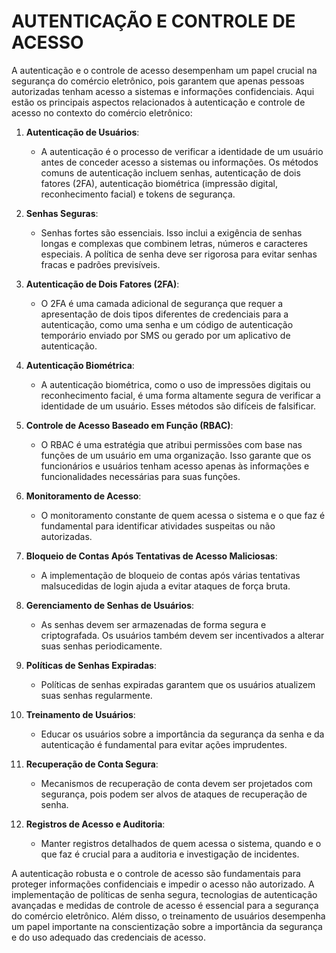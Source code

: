 # AUTENTICAÇÃO E CONTROLE DE ACESSO
A autenticação e o controle de acesso desempenham um papel crucial na segurança do comércio eletrônico, pois garantem que apenas pessoas autorizadas tenham acesso a sistemas e informações confidenciais. Aqui estão os principais aspectos relacionados à autenticação e controle de acesso no contexto do comércio eletrônico:

1. **Autenticação de Usuários**:
   - A autenticação é o processo de verificar a identidade de um usuário antes de conceder acesso a sistemas ou informações. Os métodos comuns de autenticação incluem senhas, autenticação de dois fatores (2FA), autenticação biométrica (impressão digital, reconhecimento facial) e tokens de segurança.

2. **Senhas Seguras**:
   - Senhas fortes são essenciais. Isso inclui a exigência de senhas longas e complexas que combinem letras, números e caracteres especiais. A política de senha deve ser rigorosa para evitar senhas fracas e padrões previsíveis.

3. **Autenticação de Dois Fatores (2FA)**:
   - O 2FA é uma camada adicional de segurança que requer a apresentação de dois tipos diferentes de credenciais para a autenticação, como uma senha e um código de autenticação temporário enviado por SMS ou gerado por um aplicativo de autenticação.

4. **Autenticação Biométrica**:
   - A autenticação biométrica, como o uso de impressões digitais ou reconhecimento facial, é uma forma altamente segura de verificar a identidade de um usuário. Esses métodos são difíceis de falsificar.

5. **Controle de Acesso Baseado em Função (RBAC)**:
   - O RBAC é uma estratégia que atribui permissões com base nas funções de um usuário em uma organização. Isso garante que os funcionários e usuários tenham acesso apenas às informações e funcionalidades necessárias para suas funções.

6. **Monitoramento de Acesso**:
   - O monitoramento constante de quem acessa o sistema e o que faz é fundamental para identificar atividades suspeitas ou não autorizadas.

7. **Bloqueio de Contas Após Tentativas de Acesso Maliciosas**:
   - A implementação de bloqueio de contas após várias tentativas malsucedidas de login ajuda a evitar ataques de força bruta.

8. **Gerenciamento de Senhas de Usuários**:
   - As senhas devem ser armazenadas de forma segura e criptografada. Os usuários também devem ser incentivados a alterar suas senhas periodicamente.

9. **Políticas de Senhas Expiradas**:
   - Políticas de senhas expiradas garantem que os usuários atualizem suas senhas regularmente.

10. **Treinamento de Usuários**:
    - Educar os usuários sobre a importância da segurança da senha e da autenticação é fundamental para evitar ações imprudentes.

11. **Recuperação de Conta Segura**:
    - Mecanismos de recuperação de conta devem ser projetados com segurança, pois podem ser alvos de ataques de recuperação de senha.

12. **Registros de Acesso e Auditoria**:
    - Manter registros detalhados de quem acessa o sistema, quando e o que faz é crucial para a auditoria e investigação de incidentes.

A autenticação robusta e o controle de acesso são fundamentais para proteger informações confidenciais e impedir o acesso não autorizado. A implementação de políticas de senha segura, tecnologias de autenticação avançadas e medidas de controle de acesso é essencial para a segurança do comércio eletrônico. Além disso, o treinamento de usuários desempenha um papel importante na conscientização sobre a importância da segurança e do uso adequado das credenciais de acesso.